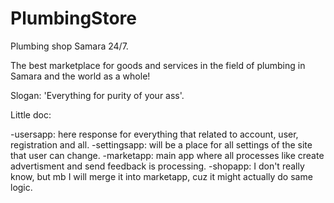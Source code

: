 # PlumbingStore
Plumbing shop Samara 24/7.

The best marketplace for goods and services in the field of plumbing in Samara and the world as a whole!

Slogan: 'Everything for purity of your ass'.


Little doc:

  -usersapp: here response for everything that related to account, user, registration and all.
  -settingsapp: will be a place for all settings of the site that user can change.
  -marketapp: main app where all processes like create advertisment and send feedback is processing.
  -shopapp: I don't really know, but mb I will merge it into marketapp, cuz it might actually do same logic.

